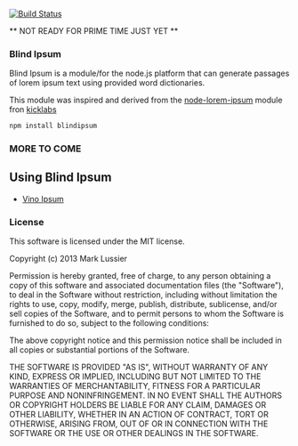 [![Build Status](https://travis-ci.org/lushvino/blindipsum.png?branch=master)](https://travis-ci.org/lushvino/blindipsum)

** NOT READY FOR PRIME TIME JUST YET **

### Blind Ipsum

Blind Ipsum is a module/for the node.js platform that can generate passages of lorem ipsum text using provided word dictionaries.

This module was inspired and derived from the [node-lorem-ipsum](https://raw.github.com/knicklabs/node-lorem-ipsum) module fron [kicklabs](https://github.com/knicklabs)

```bash
npm install blindipsum 
```

### MORE TO COME

## Using Blind Ipsum

* [Vino Ipsum](https://github.com/lushvino/vinoipsum)

### License

This software is licensed under the MIT license.

Copyright (c) 2013 Mark Lussier

Permission is hereby granted, free of charge, to any person obtaining a copy of this software and associated documentation files (the "Software"), to deal in the Software without restriction, including without limitation the rights to use, copy, modify, merge, publish, distribute, sublicense, and/or sell copies of the Software, and to permit persons to whom the Software is furnished to do so, subject to the following conditions:

The above copyright notice and this permission notice shall be included in all copies or substantial portions of the Software.

THE SOFTWARE IS PROVIDED "AS IS", WITHOUT WARRANTY OF ANY KIND, EXPRESS OR IMPLIED, INCLUDING BUT NOT LIMITED TO THE WARRANTIES OF MERCHANTABILITY, FITNESS FOR A PARTICULAR PURPOSE AND NONINFRINGEMENT. IN NO EVENT SHALL THE AUTHORS OR COPYRIGHT HOLDERS BE LIABLE FOR ANY CLAIM, DAMAGES OR OTHER LIABILITY, WHETHER IN AN ACTION OF CONTRACT, TORT OR OTHERWISE, ARISING FROM, OUT OF OR IN CONNECTION WITH THE SOFTWARE OR THE USE OR OTHER DEALINGS IN THE SOFTWARE.